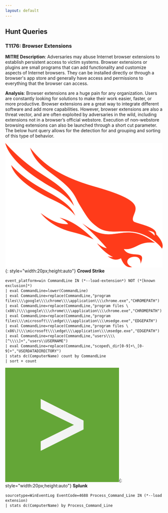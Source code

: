 ```yaml
---
layout: default
---
```


## <i class="fa-solid fa-bullseye" style="color:#191970" aria-hidden="true"></i> Hunt Queries

### __T1176: Browser Extensions__ <i class="fa-brands fa-edge-legacy" style="color:#191970" aria-hidden="true"></i> <i class="fa-brands fa-chrome" style="color:#191970" aria-hidden="true"></i>
__MITRE Description__: Adversaries may abuse Internet browser extensions to establish persistent access to victim systems. Browser extensions or plugins are small programs that can add functionality and customize aspects of Internet browsers. They can be installed directly or through a browser's app store and generally have access and permissions to everything that the browser can access.

__Analysis__: Browser extensions are a huge pain for any organization. Users are constantly looking for solutions to make their work easier, faster, or more productive. Browser extensions are a great way to integrate different software and add more capabilities. However, browser extensions are also a threat vector, and are often exploited by adversaries in the wild, including extensions not in a browser’s official webstore. Execution of non-webstore browsing extensions can also be launched through a short cut parameter. The below hunt query allows for the detection for and grouping and sorting of this type of behavior.

![CSLogo](./assets/images/resume/cs.png){: style="width:20px;height:auto"} __Crowd Strike__ 
```
event_platform=win CommandLine IN (*--load-extension*) NOT (*[known exclusion]*)
| eval CommandLine=lower(CommandLine)
| eval CommandLine=replace(CommandLine,"program files\\\\google\\\\chrome\\\\application\\\\chrome.exe","CHROMEPATH")
| eval CommandLine=replace(CommandLine,"program files \(x86\)\\\\google\\\\chrome\\\\application\\\\chrome.exe","CHROMEPATH")
| eval CommandLine=replace(CommandLine,"program files\\\\microsoft\\\\edge\\\\application\\\\msedge.exe","EDGEPATH")
| eval CommandLine=replace(CommandLine,"program files \(x86\)\\\\microsoft\\\\edge\\\\application\\\\msedge.exe","EDGEPATH")
| eval CommandLine=replace(CommandLine,"users\\\\[^\\\\]+","users\\USERNAME")
| eval CommandLine=replace(CommandLine,"scoped\_dir[0-9]+\_[0-9]+","USERDATADIRECTORY")
| stats dc(ComputerName) count by CommandLine
| sort + count
```

![CSLogo](./assets/images/resume/splunk.webp){: style="width:20px;height:auto"} __Splunk__

```
sourcetype=WinEventLog EventCode=4688 Process_Command_Line IN (*--load extension)
| stats dc(ComputerName) by Process_Command_Line
```